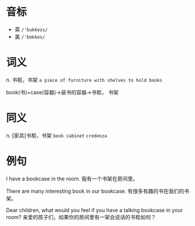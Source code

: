 # 音标

- 英 `/'bukkeɪs/`
- 美 `/'bʊkkes/`

# 词义

n. 书柜，书架
`a piece of furniture with shelves to hold books`



book(书)+case(容器)→装书的容器→书柜， 书架

# 同义

n. [家具]书柜，书架
`book cabinet` `credenza`

# 例句

I have a bookcase in the room.
我有一个书架在房间里。

There are many interesting book in our bookcase.
有很多有趣的书在我们的书架。

Dear children, what would you feel if you have a talking bookcase in your room?
亲爱的孩子们，如果你的房间里有一架会说话的书柜如何？


